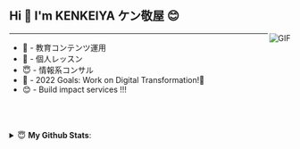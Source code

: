 ## Hi 👋  I'm KENKEIYA ケン敬屋 😊
 
<img align="right" alt="GIF" src="https://i.pinimg.com/originals/e4/26/70/e426702edf874b181aced1e2fa5c6cde.gif" />


---
- 🔭 - 教育コンテンツ運用
- 🌱 - 個人レッスン 
- 😇 - 情報系コンサル
- 🥅 - 2022 Goals: Work on Digital Transformation!🤣
- 😊 - Build impact services !!!
</br>

<br>
<br/>

<details close>
 <summary> 😇  <b>My Github Stats</b>: </summary>

<br>

<p align = "center">
  <img src = "https://github-readme-stats.vercel.app/api?username=2qov3b&show_icons=true&theme=nord&line_height=27">
  <img src = "https://github-readme-stats.vercel.app/api/top-langs/?username=2qov3b&hide=css,java,html,jupyter%20notebook&theme=nord">
</p>

</details>
